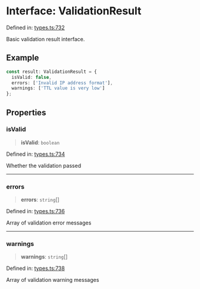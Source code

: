 # Interface: ValidationResult

Defined in: [types.ts:732](https://github.com/Nick2bad4u/dnsValidator/blob/main/src/types.ts#L732)

Basic validation result interface.

## Example

```typescript
const result: ValidationResult = {
  isValid: false,
  errors: ['Invalid IP address format'],
  warnings: ['TTL value is very low']
};
```

## Properties

### isValid

> **isValid**: `boolean`

Defined in: [types.ts:734](https://github.com/Nick2bad4u/dnsValidator/blob/main/src/types.ts#L734)

Whether the validation passed

***

### errors

> **errors**: `string`[]

Defined in: [types.ts:736](https://github.com/Nick2bad4u/dnsValidator/blob/main/src/types.ts#L736)

Array of validation error messages

***

### warnings

> **warnings**: `string`[]

Defined in: [types.ts:738](https://github.com/Nick2bad4u/dnsValidator/blob/main/src/types.ts#L738)

Array of validation warning messages
